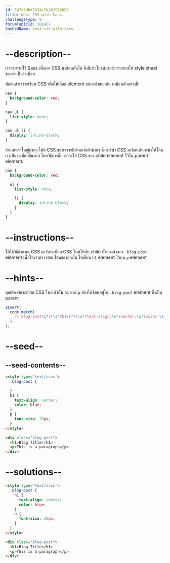 ```yaml
---
id: 587d7dbd367417b2b2512bb5
title: Nest CSS with Sass
challengeType: 0
forumTopicId: 301457
dashedName: nest-css-with-sass
---
```


# --description--

เราสามารถใช้ Sass เพื่อเอา CSS มาซ้อนกันได้ ซึ่งมีประโยชน์มากถ้าเราอยากให้ style sheet ของเราเป็นระเบียบ

ปกติแล้วเราจะเขียน CSS เพื่อให้เลือก element แต่ละตัวแยกกัน เหมือนตัวอย่างนี้:

```scss
nav {
  background-color: red;
}

nav ul {
  list-style: none;
}

nav ul li {
  display: inline-block;
}
```

ถ้าแอพเราใหญ่มากๆ ไฟล์ CSS ของเราจะมีค่าหลายตัวมากๆ ซึ่งการนำ CSS มาซ้อนกันจะทำให้โค้ดเราเป็นระเบียบขึ้นมาก 
โดยวิธีการคือ เราจะใส่ CSS ของ child element ไว้ใน parent element:

```scss
nav {
  background-color: red;

  ul {
    list-style: none;

    li {
      display: inline-block;
    }
  }
}

```

# --instructions--

ให้ใช้วิธีด้านบน CSS มาจัดระเบียบ CSS ใหม่ให้กับ child ทั้งสองตัวของ `.blog-post` element 
เพื่อให้เราตรวจสอบโค้ดของคุณได้ ให้เขียน `h1` element ไว้บน `p` element

# --hints--

คุณต้องจัดระเบียบ CSS ใหม่ ดังนั้น `h1` และ `p` ต้องไปซ้อนอยู่ใน `.blog-post` element ซึ่งเป็น parent

```js
assert(
  code.match(
    /\.blog-post\s*?{\s*?h1\s*?{\s*?text-align:\s*?center;\s*?color:\s*?blue;\s*?}\s*?p\s*?{\s*?font-size:\s*?20px;\s*?}\s*?}/gi
  )
);
```

# --seed--

## --seed-contents--

```html
<style type='text/scss'>
  .blog-post {

  }
  h1 {
    text-align: center;
    color: blue;
  }
  p {
    font-size: 20px;
  }
</style>

<div class="blog-post">
  <h1>Blog Title</h1>
  <p>This is a paragraph</p>
</div>
```

# --solutions--

```html
<style type='text/scss'>
  .blog-post {
    h1 {
      text-align: center;
      color: blue;
    }
    p {
      font-size: 20px;
    }
  }
</style>

<div class="blog-post">
  <h1>Blog Title</h1>
  <p>This is a paragraph</p>
</div>
```
